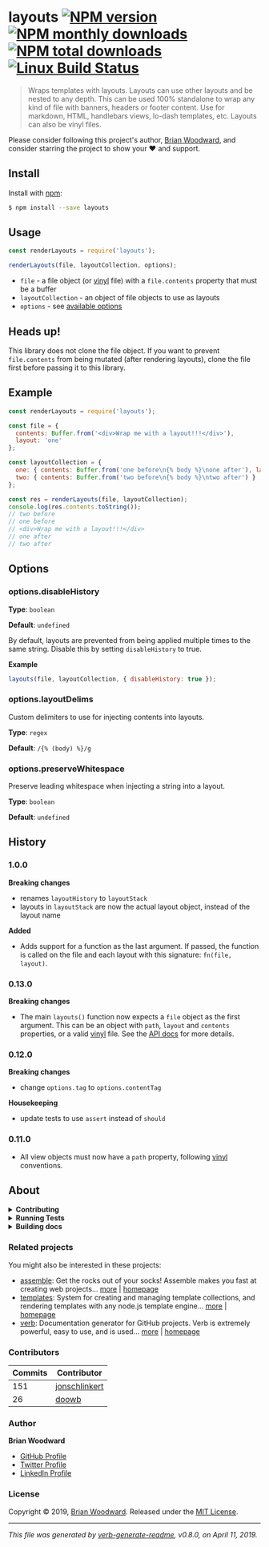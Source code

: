 # layouts [![NPM version](https://img.shields.io/npm/v/layouts.svg?style=flat)](https://www.npmjs.com/package/layouts) [![NPM monthly downloads](https://img.shields.io/npm/dm/layouts.svg?style=flat)](https://npmjs.org/package/layouts) [![NPM total downloads](https://img.shields.io/npm/dt/layouts.svg?style=flat)](https://npmjs.org/package/layouts) [![Linux Build Status](https://img.shields.io/travis/doowb/layouts.svg?style=flat&label=Travis)](https://travis-ci.org/doowb/layouts)

> Wraps templates with layouts. Layouts can use other layouts and be nested to any depth. This can be used 100% standalone to wrap any kind of file with banners, headers or footer content. Use for markdown, HTML, handlebars views, lo-dash templates, etc. Layouts can also be vinyl files.

Please consider following this project's author, [Brian Woodward](https://github.com/doowb), and consider starring the project to show your :heart: and support.

## Install

Install with [npm](https://www.npmjs.com/):

```sh
$ npm install --save layouts
```

## Usage

```js
const renderLayouts = require('layouts');

renderLayouts(file, layoutCollection, options);
```

* `file` - a file object (or [vinyl](https://github.com/gulpjs/vinyl) file) with a `file.contents` property that must be a buffer
* `layoutCollection` - an object of file objects to use as layouts
* `options` - see [available options](#options)

## Heads up!

This library does not clone the file object. If you want to prevent `file.contents` from being mutated (after rendering layouts), clone the file first before passing it to this library.

## Example

```js
const renderLayouts = require('layouts');

const file = {
  contents: Buffer.from('<div>Wrap me with a layout!!!</div>'),
  layout: 'one'
};

const layoutCollection = {
  one: { contents: Buffer.from('one before\n{% body %}\none after'), layout: 'two' },
  two: { contents: Buffer.from('two before\n{% body %}\ntwo after') }
};

const res = renderLayouts(file, layoutCollection);
console.log(res.contents.toString());
// two before
// one before
// <div>Wrap me with a layout!!!</div>
// one after
// two after
```

## Options

### options.disableHistory

**Type**: `boolean`

**Default**: `undefined`

By default, layouts are prevented from being applied multiple times to the same string. Disable this by setting `disableHistory` to true.

**Example**

```js
layouts(file, layoutCollection, { disableHistory: true });
```

### options.layoutDelims

Custom delimiters to use for injecting contents into layouts.

**Type**: `regex`

**Default**: `/{% (body) %}/g`

### options.preserveWhitespace

Preserve leading whitespace when injecting a string into a layout.

**Type**: `boolean`

**Default**: `undefined`

## History

### 1.0.0

**Breaking changes**

* renames `layoutHistory` to `layoutStack`
* layouts in `layoutStack` are now the actual layout object, instead of the layout name

**Added**

* Adds support for a function as the last argument. If passed, the function is called on the file and each layout with this signature: `fn(file, layout)`.

### 0.13.0

**Breaking changes**

* The main `layouts()` function now expects a `file` object as the first argument. This can be an object with `path`, `layout` and `contents` properties, or a valid [vinyl](https://github.com/gulpjs/vinyl) file. See the [API docs](#api) for more details.

### 0.12.0

**Breaking changes**

* change `options.tag` to `options.contentTag`

**Housekeeping**

* update tests to use `assert` instead of `should`

### 0.11.0

* All view objects must now have a `path` property, following [vinyl](https://github.com/gulpjs/vinyl) conventions.

## About

<details>
<summary><strong>Contributing</strong></summary>

Pull requests and stars are always welcome. For bugs and feature requests, [please create an issue](../../issues/new).

</details>

<details>
<summary><strong>Running Tests</strong></summary>

Running and reviewing unit tests is a great way to get familiarized with a library and its API. You can install dependencies and run tests with the following command:

```sh
$ npm install && npm test
```

</details>

<details>
<summary><strong>Building docs</strong></summary>

_(This project's readme.md is generated by [verb](https://github.com/verbose/verb-generate-readme), please don't edit the readme directly. Any changes to the readme must be made in the [.verb.md](.verb.md) readme template.)_

To generate the readme, run the following command:

```sh
$ npm install -g verbose/verb#dev verb-generate-readme && verb
```

</details>

### Related projects

You might also be interested in these projects:

* [assemble](https://www.npmjs.com/package/assemble): Get the rocks out of your socks! Assemble makes you fast at creating web projects… [more](https://github.com/assemble/assemble) | [homepage](https://github.com/assemble/assemble "Get the rocks out of your socks! Assemble makes you fast at creating web projects. Assemble is used by thousands of projects for rapid prototyping, creating themes, scaffolds, boilerplates, e-books, UI components, API documentation, blogs, building websit")
* [templates](https://www.npmjs.com/package/templates): System for creating and managing template collections, and rendering templates with any node.js template engine… [more](https://github.com/jonschlinkert/templates) | [homepage](https://github.com/jonschlinkert/templates "System for creating and managing template collections, and rendering templates with any node.js template engine. Can be used as the basis for creating a static site generator or blog framework.")
* [verb](https://www.npmjs.com/package/verb): Documentation generator for GitHub projects. Verb is extremely powerful, easy to use, and is used… [more](https://github.com/verbose/verb) | [homepage](https://github.com/verbose/verb "Documentation generator for GitHub projects. Verb is extremely powerful, easy to use, and is used on hundreds of projects of all sizes to generate everything from API docs to readmes.")

### Contributors

| **Commits** | **Contributor** |
| --- | --- |
| 151 | [jonschlinkert](https://github.com/jonschlinkert) |
| 26  | [doowb](https://github.com/doowb) |

### Author

**Brian Woodward**

* [GitHub Profile](https://github.com/doowb)
* [Twitter Profile](https://twitter.com/doowb)
* [LinkedIn Profile](https://linkedin.com/in/woodwardbrian)

### License

Copyright © 2019, [Brian Woodward](https://github.com/doowb).
Released under the [MIT License](LICENSE).

***

_This file was generated by [verb-generate-readme](https://github.com/verbose/verb-generate-readme), v0.8.0, on April 11, 2019._

